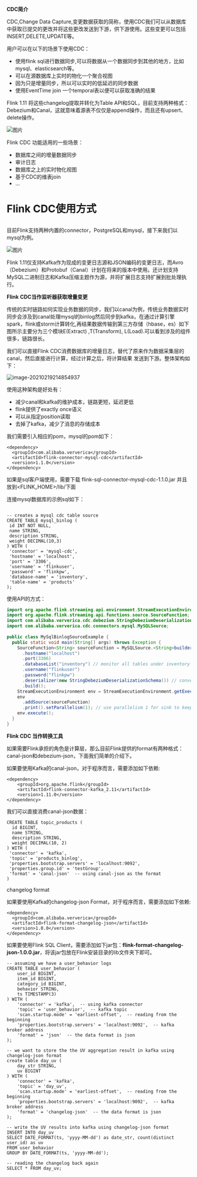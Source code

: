 **CDC简介**



CDC,Change Data Capture,变更数据获取的简称，使用CDC我们可以从数据库中获取已提交的更改并将这些更改发送到下游，供下游使用。这些变更可以包括INSERT,DELETE,UPDATE等。

用户可以在以下的场景下使用CDC：

- 使用flink sql进行数据同步,可以将数据从一个数据同步到其他的地方，比如mysql、elasticsearch等。
- 可以在源数据库上实时的物化一个聚合视图
- 因为只是增量同步，所以可以实时的低延迟的同步数据
- 使用EventTime join 一个temporal表以便可以获取准确的结果

Flink 1.11 将这些changelog提取并转化为Table API和SQL，目前支持两种格式：Debezium和Canal，这就意味着源表不仅仅是append操作，而且还有upsert、delete操作。



![图片](https://mmbiz.qpic.cn/mmbiz_png/UdK9ByfMT2OtU9SItmD3t5xe2eAcCjAze1kG1HoY8j1rSbRDcMC3QttZ3vCn13LfTxsL0KEBvmCvHp1YaIBmew/640?wx_fmt=png&tp=webp&wxfrom=5&wx_lazy=1&wx_co=1)



Flink CDC 功能适用的一些场景：



- 数据库之间的增量数据同步
- 审计日志
- 数据库之上的实时物化视图
- 基于CDC的维表join
- …



# **Flink CDC使用方式**

##  

目前Flink支持两种内置的connector，PostgreSQL和mysql，接下来我们以mysql为例。

![图片](https://mmbiz.qpic.cn/mmbiz_png/UdK9ByfMT2OtU9SItmD3t5xe2eAcCjAzHuqsGjYm8t9hjvsIRiaXQbgGYSHP7GXUAqf4cGlvEM3ogOFQnYxYs2Q/640?wx_fmt=png&tp=webp&wxfrom=5&wx_lazy=1&wx_co=1)



Flink 1.11仅支持Kafka作为现成的变更日志源和JSON编码的变更日志，而Avro（Debezium）和Protobuf（Canal）计划在将来的版本中使用。还计划支持MySQL二进制日志和Kafka压缩主题作为源，并将扩展日志支持扩展到批处理执行。



**Flink** **CDC当作监听器获取增量变更**



传统的实时链路如何实现业务数据的同步，我们以canal为例，传统业务数据实时同步会涉及到canal处理mysql的binlog然后同步到kafka，在通过计算引擎spark，flink或storm计算转化,再结果数据传输到第三方存储（hbase，es）如下图所示主要分为三个模块E(Extract) ,T(Transform), L(Load).可以看到涉及的组件很多，链路很长。

我们可以直接Flink CDC消费数据库的增量日志，替代了原来作为数据采集层的canal，然后直接进行计算，经过计算之后，将计算结果 发送到下游。整体架构如下：

![image-20210219214854937](https://kingcall.oss-cn-hangzhou.aliyuncs.com/blog/img/image-20210219214854937.png)

使用这种架构是好处有：

- 减少canal和kafka的维护成本，链路更短，延迟更低
- flink提供了exactly once语义
- 可以从指定position读取
- 去掉了kafka，减少了消息的存储成本

我们需要引入相应的pom，mysql的pom如下：

```
<dependency>
  <groupId>com.alibaba.ververica</groupId>
  <artifactId>flink-connector-mysql-cdc</artifactId>
  <version>1.1.0</version>
</dependency>
```

如果是sql客户端使用，需要下载 flink-sql-connector-mysql-cdc-1.1.0.jar 并且放到<FLINK_HOME>/lib/下面

连接mysql数据库的示例sql如下：

```

-- creates a mysql cdc table source
CREATE TABLE mysql_binlog (
 id INT NOT NULL,
 name STRING,
 description STRING,
 weight DECIMAL(10,3)
) WITH (
 'connector' = 'mysql-cdc',
 'hostname' = 'localhost',
 'port' = '3306',
 'username' = 'flinkuser',
 'password' = 'flinkpw',
 'database-name' = 'inventory',
 'table-name' = 'products'
);
```

使用API的方式：

```java
import org.apache.flink.streaming.api.environment.StreamExecutionEnvironment;
import org.apache.flink.streaming.api.functions.source.SourceFunction;
import com.alibaba.ververica.cdc.debezium.StringDebeziumDeserializationSchema;
import com.alibaba.ververica.cdc.connectors.mysql.MySQLSource;
 
public class MySqlBinlogSourceExample {
  public static void main(String[] args) throws Exception {
    SourceFunction<String> sourceFunction = MySQLSource.<String>builder()
      .hostname("localhost")
      .port(3306)
      .databaseList("inventory") // monitor all tables under inventory database
      .username("flinkuser")
      .password("flinkpw")
      .deserializer(new StringDebeziumDeserializationSchema()) // converts SourceRecord to String
      .build();
    StreamExecutionEnvironment env = StreamExecutionEnvironment.getExecutionEnvironment();
    env
      .addSource(sourceFunction)
      .print().setParallelism(1); // use parallelism 1 for sink to keep message ordering
    env.execute();
  }
}
```



**Flink CDC 当作转换工具**

如果需要Flink承担的角色是计算层，那么目前Flink提供的format有两种格式：canal-json和debezium-json，下面我们简单的介绍下。

如果要使用Kafka的canal-json，对于程序而言，需要添加如下依赖:

```
<dependency>
    <groupId>org.apache.flink</groupId>
    <artifactId>flink-connector-kafka_2.11</artifactId>
    <version>1.11.0</version>
</dependency>
```

我们可以直接消费canal-json数据：

```
CREATE TABLE topic_products (
  id BIGINT,
  name STRING,
  description STRING,
  weight DECIMAL(10, 2)
) WITH (
 'connector' = 'kafka',
 'topic' = 'products_binlog',
 'properties.bootstrap.servers' = 'localhost:9092',
 'properties.group.id' = 'testGroup',
 'format' = 'canal-json'  -- using canal-json as the format
)
```



changelog format

如果要使用Kafka的changelog-json Format，对于程序而言，需要添加如下依赖:

```
<dependency>
  <groupId>com.alibaba.ververica</groupId>
  <artifactId>flink-format-changelog-json</artifactId>
  <version>1.0.0</version>
</dependency>
```



如果要使用Flink SQL Client，需要添加如下jar包：**flink-format-changelog-json-1.0.0.jar**，将该jar包放在Flink安装目录的lib文件夹下即可。



```
-- assuming we have a user_behavior logs
CREATE TABLE user_behavior (
    user_id BIGINT,
    item_id BIGINT,
    category_id BIGINT,
    behavior STRING,
    ts TIMESTAMP(3)
) WITH (
    'connector' = 'kafka',  -- using kafka connector
    'topic' = 'user_behavior',  -- kafka topic
    'scan.startup.mode' = 'earliest-offset',  -- reading from the beginning
    'properties.bootstrap.servers' = 'localhost:9092',  -- kafka broker address
    'format' = 'json'  -- the data format is json
);

-- we want to store the the UV aggregation result in kafka using changelog-json format
create table day_uv (
    day_str STRING,
    uv BIGINT
) WITH (
    'connector' = 'kafka',
    'topic' = 'day_uv',
    'scan.startup.mode' = 'earliest-offset',  -- reading from the beginning
    'properties.bootstrap.servers' = 'localhost:9092',  -- kafka broker address
    'format' = 'changelog-json'  -- the data format is json
);

-- write the UV results into kafka using changelog-json format
INSERT INTO day_uv
SELECT DATE_FORMAT(ts, 'yyyy-MM-dd') as date_str, count(distinct user_id) as uv
FROM user_behavior
GROUP BY DATE_FORMAT(ts, 'yyyy-MM-dd');

-- reading the changelog back again
SELECT * FROM day_uv;
```